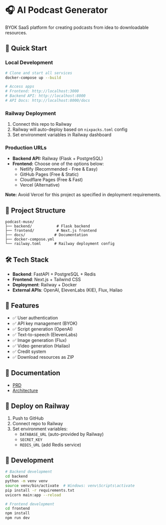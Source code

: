 # 🎧 AI Podcast Generator

BYOK SaaS platform for creating podcasts from idea to downloadable resources.

## 🚀 Quick Start

### Local Development
```bash
# Clone and start all services
docker-compose up --build

# Access apps
# Frontend: http://localhost:3000
# Backend API: http://localhost:8000
# API Docs: http://localhost:8000/docs
```

### Railway Deployment
1. Connect this repo to Railway
2. Railway will auto-deploy based on `nixpacks.toml` config
3. Set environment variables in Railway dashboard

### Production URLs
- **Backend API:** Railway (Flask + PostgreSQL)
- **Frontend:** Choose one of the options below:
  - Netlify (Recommended - Free & Easy)
  - GitHub Pages (Free & Static)
  - Cloudflare Pages (Free & Fast)
  - Vercel (Alternative)

**Note:** Avoid Vercel for this project as specified in deployment requirements.

## 📁 Project Structure

```
podcast-muse/
├── backend/           # Flask backend
├── frontend/          # Next.js frontend
├── docs/             # Documentation
├── docker-compose.yml
└── railway.toml      # Railway deployment config
```

## 🛠 Tech Stack

- **Backend**: FastAPI + PostgreSQL + Redis
- **Frontend**: Next.js + Tailwind CSS
- **Deployment**: Railway + Docker
- **External APIs**: OpenAI, ElevenLabs (KIE), Flux, Hailao

## 🎯 Features

- ✅ User authentication
- ✅ API key management (BYOK)
- ✅ Script generation (OpenAI)
- ✅ Text-to-speech (ElevenLabs)
- ✅ Image generation (Flux)
- ✅ Video generation (Hailao)
- ✅ Credit system
- ✅ Download resources as ZIP

## 📖 Documentation

- [PRD](./docs/prd.md)
- [Architecture](./docs/architecture.md)

## 🚀 Deploy on Railway

1. Push to GitHub
2. Connect repo to Railway
3. Set environment variables:
   - `DATABASE_URL` (auto-provided by Railway)
   - `SECRET_KEY`
   - `REDIS_URL` (add Redis service)

## 🧪 Development

```bash
# Backend development
cd backend
python -m venv venv
source venv/bin/activate  # Windows: venv\Scripts\activate
pip install -r requirements.txt
uvicorn main:app --reload

# Frontend development
cd frontend
npm install
npm run dev
```